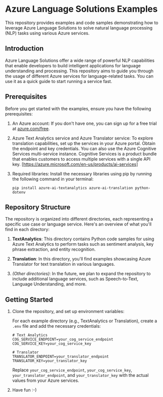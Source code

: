 # Azure Language Solutions Examples

This repository provides examples and code samples demonstrating how to leverage Azure Language Solutions to solve natural language processing (NLP) tasks using various Azure services.

## Introduction

Azure Language Solutions offer a wide range of powerful NLP capabilities that enable developers to build intelligent applications for language understanding and processing. This repository aims to guide you through the usage of different Azure services for language-related tasks. You can use it as a quick guide to start running a service fast.

## Prerequisites

Before you get started with the examples, ensure you have the following prerequisites:

1. An Azure account: If you don't have one, you can sign up for a free trial at [azure.com/free](https://azure.com/free).

2. Azure Text Analytics service and Azure Translator service: To explore translation capabilities, set up the services in your Azure portal. Obtain the endpoint and key credentials. You can also use the Azure Cognitive Services multi-service instance. Cognitive Services is a product bundle that enables customers to access multiple services with a single API key. [https://azure.microsoft.com/en-us/products/ai-services]

3. Required libraries: Install the necessary libraries using pip by running the following command in your terminal:

   ```
   pip install azure-ai-textanalytics azure-ai-translation python-dotenv
   ```

## Repository Structure

The repository is organized into different directories, each representing a specific use case or language service. Here's an overview of what you'll find in each directory:

1. **TextAnalytics**: This directory contains Python code samples for using Azure Text Analytics to perform tasks such as sentiment analysis, key phrase extraction, and entity recognition.

2. **Translation**: In this directory, you'll find examples showcasing Azure Translator for text translation in various languages.

3. *(Other directories)*: In the future, we plan to expand the repository to include additional language services, such as Speech-to-Text, Language Understanding, and more.

## Getting Started

1. Clone the repository, and set up environment variables:

   For each example directory (e.g., TextAnalytics or Translation), create a `.env` file and add the necessary credentials:

   ```
   # Text Analytics
   COG_SERVICE_ENDPOINT=your_cog_service_endpoint
   COG_SERVICE_KEY=your_cog_service_key

   # Translator
   TRANSLATOR_ENDPOINT=your_translator_endpoint
   TRANSLATOR_KEY=your_translator_key
   ```

   Replace `your_cog_service_endpoint`, `your_cog_service_key`, `your_translator_endpoint`, and `your_translator_key` with the actual values from your Azure services.

2. Have fun :-)


